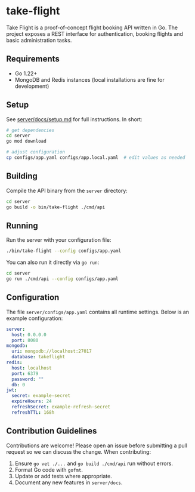 # take-flight

Take Flight is a proof-of-concept flight booking API written in Go. The project exposes a REST interface for authentication, booking flights and basic administration tasks.

## Requirements

- Go 1.22+
- MongoDB and Redis instances (local installations are fine for development)

## Setup

See [server/docs/setup.md](server/docs/setup.md) for full instructions. In short:

```bash
# get dependencies
cd server
go mod download

# adjust configuration
cp configs/app.yaml configs/app.local.yaml  # edit values as needed
```

## Building

Compile the API binary from the `server` directory:

```bash
cd server
go build -o bin/take-flight ./cmd/api
```

## Running

Run the server with your configuration file:

```bash
./bin/take-flight --config configs/app.yaml
```

You can also run it directly via `go run`:

```bash
cd server
go run ./cmd/api --config configs/app.yaml
```

## Configuration

The file `server/configs/app.yaml` contains all runtime settings. Below is an example configuration:

```yaml
server:
  host: 0.0.0.0
  port: 8080
mongodb:
  uri: mongodb://localhost:27017
  database: takeflight
redis:
  host: localhost
  port: 6379
  password: ""
  db: 0
jwt:
  secret: example-secret
  expireHours: 24
  refreshSecret: example-refresh-secret
  refreshTTL: 168h
```

## Contribution Guidelines

Contributions are welcome! Please open an issue before submitting a pull request so we can discuss the change. When contributing:

1. Ensure `go vet ./...` and `go build ./cmd/api` run without errors.
2. Format Go code with `gofmt`.
3. Update or add tests where appropriate.
4. Document any new features in `server/docs`.

